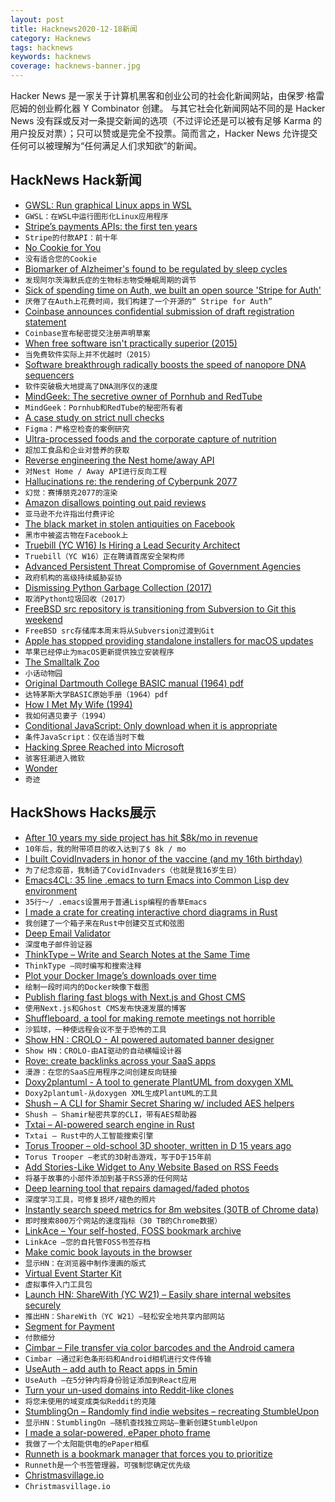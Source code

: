 ```yaml
---
layout: post
title: Hacknews2020-12-18新闻
category: Hacknews
tags: hacknews
keywords: hacknews
coverage: hacknews-banner.jpg
---
```


Hacker News 是一家关于计算机黑客和创业公司的社会化新闻网站，由保罗·格雷厄姆的创业孵化器 Y Combinator 创建。
与其它社会化新闻网站不同的是 Hacker News 没有踩或反对一条提交新闻的选项（不过评论还是可以被有足够 Karma 的用户投反对票）；只可以赞或是完全不投票。简而言之，Hacker News 允许提交任何可以被理解为“任何满足人们求知欲”的新闻。

## HackNews Hack新闻


- [GWSL: Run graphical Linux apps in WSL](https://github.com/Opticos/GWSL-Source)
- `GWSL：在WSL中运行图形化Linux应用程序`
- [Stripe’s payments APIs: the first ten years](https://stripe.com/blog/payment-api-design)
- `Stripe的付款API：前十年`
- [No Cookie for You](https://github.blog/2020-12-17-no-cookie-for-you/)
- `没有适合您的Cookie`
- [Biomarker of Alzheimer's found to be regulated by sleep cycles](https://newatlas.com/medical/biomarker-alzheimers-protein-sleep-cycles-rhythm/)
- `发现阿尔茨海默氏症的生物标志物受睡眠周期的调节`
- [Sick of spending time on Auth, we built an open source 'Stripe for Auth'](item?id=25458033)
- `厌倦了在Auth上花费时间，我们构建了一个开源的“ Stripe for Auth”`
- [Coinbase announces confidential submission of draft registration statement](https://blog.coinbase.com/coinbase-announces-confidential-submission-of-draft-registration-statement-b140a9dfc9f5)
- `Coinbase宣布秘密提交注册声明草案`
- [When free software isn't practically superior (2015)](https://www.gnu.org/philosophy/when-free-software-isnt-practically-superior.html)
- `当免费软件实际上并不优越时（2015）`
- [Software breakthrough radically boosts the speed of nanopore DNA sequencers](https://newatlas.com/medical/uncalled-faster-dna-sequencing-nanopore/)
- `软件突破极大地提高了DNA测序仪的速度`
- [MindGeek: The secretive owner of Pornhub and RedTube](https://arstechnica.com/?p=1730358)
- `MindGeek：Pornhub和RedTube的秘密所有者`
- [A case study on strict null checks](https://www.figma.com/blog/inside-figma-a-case-study-on-strict-null-checks/)
- `Figma：严格空检查的案例研究`
- [Ultra-processed foods and the corporate capture of nutrition](https://www.bmj.com/content/371/bmj.m4601)
- `超加工食品和企业对营养的获取`
- [Reverse engineering the Nest home/away API](https://blog.emilburzo.com/2020/12/reverse-engineering-nest-home-away-status-api/)
- `对Nest Home / Away API进行反向工程`
- [Hallucinations re: the rendering of Cyberpunk 2077](http://c0de517e.blogspot.com/2020/12/hallucinations-re-rendering-of.html)
- `幻觉：赛博朋克2077的渲染`
- [Amazon disallows pointing out paid reviews](http://blog.kevmod.com/2020/12/amazon-disallows-pointing-out-paid-reviews/)
- `亚马逊不允许指出付费评论`
- [The black market in stolen antiquities on Facebook](https://slate.com/technology/2020/12/facebook-stolen-antiquities-art-black-market.html)
- `黑市中被盗古物在Facebook上`
- [Truebill (YC W16) Is Hiring a Lead Security Architect](https://boards.greenhouse.io/truebill/jobs/4297986003)
- `Truebill（YC W16）正在聘请首席安全架构师`
- [Advanced Persistent Threat Compromise of Government Agencies](https://us-cert.cisa.gov/ncas/alerts/aa20-352a)
- `政府机构的高级持续威胁妥协`
- [Dismissing Python Garbage Collection (2017)](https://instagram-engineering.com/dismissing-python-garbage-collection-at-instagram-4dca40b29172?source=social.tw)
- `取消Python垃圾回收（2017）`
- [FreeBSD src repository is transitioning from Subversion to Git this weekend](https://lists.freebsd.org/pipermail/freebsd-current/2020-December/077858.html)
- `FreeBSD src存储库本周末将从Subversion过渡到Git`
- [Apple has stopped providing standalone installers for macOS updates](https://eclecticlight.co/2020/12/17/apple-has-stopped-providing-standalone-installers-for-macos-updates/)
- `苹果已经停止为macOS更新提供独立安装程序`
- [The Smalltalk Zoo](https://computerhistory.org/blog/introducing-the-smalltalk-zoo-48-years-of-smalltalk-history-at-chm/)
- `小话动物园`
- [Original Dartmouth College BASIC manual (1964) pdf](http://www.bitsavers.org/pdf/dartmouth/BASIC_Oct64.pdf)
- `达特茅斯大学BASIC原始手册（1964）pdf`
- [How I Met My Wife (1994)](https://www.newyorker.com/magazine/1994/07/25/how-i-met-my-wife)
- `我如何遇见妻子（1994）`
- [Conditional JavaScript: Only download when it is appropriate](https://umaar.com/dev-tips/242-considerate-javascript/)
- `条件JavaScript：仅在适当时下载`
- [Hacking Spree Reached into Microsoft](https://www.reuters.com/article/usa-cyber-breach-exclusive-int-idUSKBN28R3E2)
- `骇客狂潮进入微软`
- [Wonder](https://meaningness.com/wonder)
- `奇迹`


## HackShows Hacks展示

- [ After 10 years my side project has hit $8k/mo in revenue](item?id=25434753)
- `10年后，我的附带项目的收入达到了$ 8k / mo`
- [ I built CovidInvaders in honor of the vaccine (and my 16th birthday)](https://www.covidinvaders.com/)
- `为了纪念疫苗，我制造了CovidInvaders（也就是我16岁生日）`
- [ Emacs4CL: 35 line .emacs to turn Emacs into Common Lisp dev environment](https://github.com/susam/emacs4cl)
- `35行〜/ .emacs设置用于普通Lisp编程的香草Emacs`
- [ I made a crate for creating interactive chord diagrams in Rust](https://datacrayon.com/posts/programming/rust-notebooks/visualisation-of-co-occurring-types/)
- `我创建了一个箱子来在Rust中创建交互式和弦图`
- [ Deep Email Validator](https://github.com/mfbx9da4/deep-email-validator)
- `深度电子邮件验证器`
- [ ThinkType – Write and Search Notes at the Same Time](https://thinktype.app/resubmit)
- `ThinkType –同时编写和搜索注释`
- [ Plot your Docker Image’s downloads over time](https://github.com/aeneasr/dockerstats)
- `绘制一段时间内的Docker映像下载图`
- [ Publish flaring fast blogs with Next.js and Ghost CMS](https://github.com/styxlab/next-cms-ghost)
- `使用Next.js和Ghost CMS发布快速发展的博客`
- [ Shuffleboard, a tool for making remote meetings not horrible](https://getshuffleboard.com/)
- `沙狐球，一种使远程会议不至于恐怖的工具`
- [Show HN : CROLO - AI powered automated banner designer](https://www.crolo.io)
- `Show HN：CROLO-由AI驱动的自动横幅设计器`
- [ Rove: create backlinks across your SaaS apps](https://userove.com)
- `漫游：在您的SaaS应用程序之间创建反向链接`
- [ Doxy2plantuml - A tool to generate PlantUML from doxygen XML](https://github.com/Bambofy/doxy2plantuml)
- `Doxy2plantuml-从doxygen XML生成PlantUML的工具`
- [ Shush – A CLI for Shamir Secret Sharing w/ included AES helpers](https://github.com/shushcli/shush)
- `Shush – Shamir秘密共享的CLI，带有AES帮助器`
- [ Txtai – AI-powered search engine in Rust](https://github.com/neuml/txtai.rs)
- `Txtai – Rust中的人工智能搜索引擎`
- [ Torus Trooper – old-school 3D shooter, written in D 15 years ago](https://torustrooper.xyz/)
- `Torus Trooper –老式的3D射击游戏，写于D于15年前`
- [ Add Stories-Like Widget to Any Website Based on RSS Feeds](item?id=25453525)
- `将基于故事的小部件添加到基于RSS源的任何网站`
- [ Deep learning tool that repairs damaged/faded photos](https://hotpot.ai/restore-picture?s=hn)
- `深度学习工具，可修复损坏/褪色的照片`
- [ Instantly search speed metrics for 8m websites (30TB of Chrome data)](https://treo.sh/sitespeed?ref=hns)
- `即时搜索800万个网站的速度指标（30 TB的Chrome数据）`
- [ LinkAce – Your self-hosted, FOSS bookmark archive](https://www.linkace.org/)
- `LinkAce –您的自托管FOSS书签存档`
- [ Make comic book layouts in the browser](https://andrewfulrich.gitlab.io/panelle/)
- `显示HN：在浏览器中制作漫画的版式`
- [ Virtual Event Starter Kit](https://vercel.com/virtual-event-starter-kit)
- `虚拟事件入门工具包`
- [Launch HN: ShareWith (YC W21) – Easily share internal websites securely](item?id=25457085)
- `推出HN：ShareWith（YC W21）–轻松安全地共享内部网站`
- [ Segment for Payment](item?id=25448238)
- `付款细分`
- [ Cimbar – File transfer via color barcodes and the Android camera](https://github.com/sz3/libcimbar)
- `Cimbar –通过彩色条形码和Android相机进行文件传输`
- [ UseAuth – add auth to React apps in 5min](https://useauth.dev/)
- `UseAuth –在5分钟内将身份验证添加到React应用`
- [ Turn your un-used domains into Reddit-like clones](item?id=25460880)
- `将您未使用的域变成类似Reddit的克隆`
- [ StumblingOn – Randomly find indie websites – recreating StumbleUpon](https://stumblingon.com)
- `显示HN：StumblingOn –随机查找独立网站–重新创建StumbleUpon`
- [ I made a solar-powered, ePaper photo frame](item?id=25461853)
- `我做了一个太阳能供电的ePaper相框`
- [ Runneth is a bookmark manager that forces you to prioritize](https://chrome.google.com/webstore/detail/runneth/dmihmacgmljciebmenpanbfkllboajkl)
- `Runneth是一个书签管理器，可强制您确定优先级`
- [ Christmasvillage.io](https://www.christmasvillage.io)
- `Christmasvillage.io`

